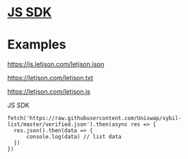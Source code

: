 # [JS SDK](https://js.letjson.com/)

# Examples

https://js.letjson.com/letjson.json

https://letjson.com/letjson.txt

https://letjson.com/letjson.js

JS SDK


    fetch('https://raw.githubusercontent.com/Uniswap/sybil-list/master/verified.json').then(async res => {
      res.json().then(data => {
          console.log(data) // list data 
      })
    })
